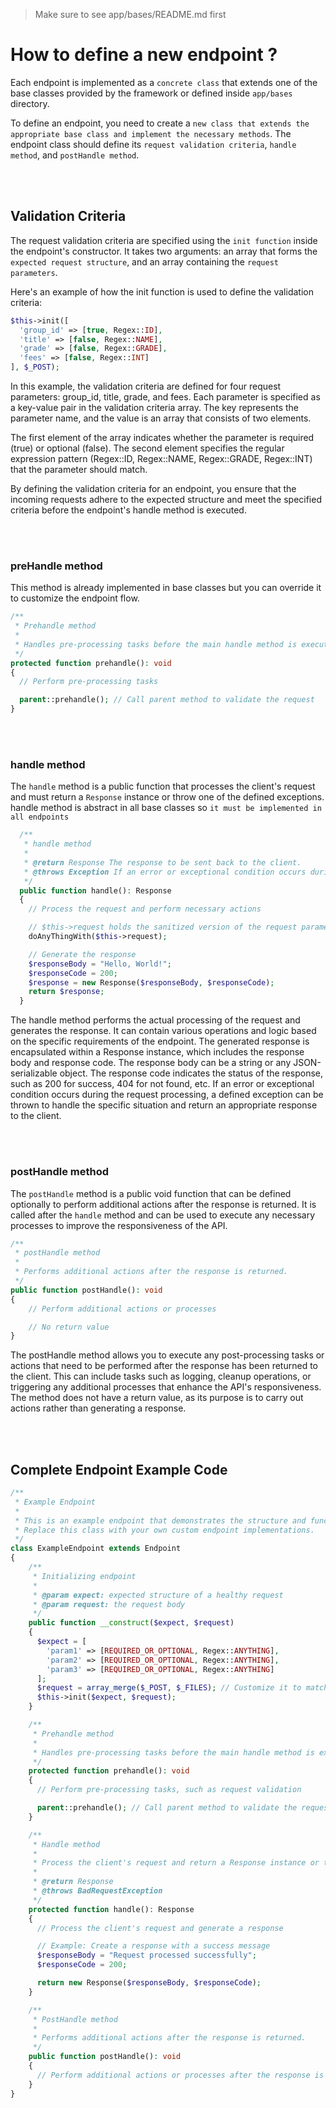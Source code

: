 > Make sure to see app/bases/README.md first

# How to define a new endpoint ?
Each endpoint is implemented as a `concrete class` that extends one of the base classes provided by the framework or defined inside `app/bases` directory.

To define an endpoint, you need to create a `new class that extends the appropriate base class and implement the necessary methods`. The endpoint class should define its `request validation criteria`, `handle method`, and `postHandle method`.

<br>
<br>

## Validation Criteria

The request validation criteria are specified using the `init function` inside the endpoint's constructor. It takes two arguments: an array that forms the `expected request structure`, and an array containing the `request parameters`.

Here's an example of how the init function is used to define the validation criteria:

```php
$this->init([
  'group_id' => [true, Regex::ID],
  'title' => [false, Regex::NAME],
  'grade' => [false, Regex::GRADE],
  'fees' => [false, Regex::INT]
], $_POST);
```

In this example, the validation criteria are defined for four request parameters: group_id, title, grade, and fees. Each parameter is specified as a key-value pair in the validation criteria array. The key represents the parameter name, and the value is an array that consists of two elements.

The first element of the array indicates whether the parameter is required (true) or optional (false). The second element specifies the regular expression pattern (Regex::ID, Regex::NAME, Regex::GRADE, Regex::INT) that the parameter should match.

By defining the validation criteria for an endpoint, you ensure that the incoming requests adhere to the expected structure and meet the specified criteria before the endpoint's handle method is executed.

<br>
<br>

### preHandle method
This method is already implemented in base classes but you can override it to customize the endpoint flow.
```php
/**
 * Prehandle method
 *
 * Handles pre-processing tasks before the main handle method is executed.
 */
protected function prehandle(): void
{
  // Perform pre-processing tasks

  parent::prehandle(); // Call parent method to validate the request
}
```

<br>
<br>

### handle method

The `handle` method is a public function that processes the client's request and must return a `Response` instance or throw one of the defined exceptions. handle method is abstract in all base classes so `it must be implemented in all endpoints`

```php
  /**
   * handle method
   *
   * @return Response The response to be sent back to the client.
   * @throws Exception If an error or exceptional condition occurs during request processing.
   */
  public function handle(): Response
  {
    // Process the request and perform necessary actions

    // $this->request holds the sanitized version of the request parameters
    doAnyThingWith($this->request);

    // Generate the response
    $responseBody = "Hello, World!";
    $responseCode = 200;
    $response = new Response($responseBody, $responseCode);
    return $response;
  }
```

The handle method performs the actual processing of the request and generates the response. It can contain various operations and logic based on the specific requirements of the endpoint. The generated response is encapsulated within a Response instance, which includes the response body and response code. The response body can be a string or any JSON-serializable object. The response code indicates the status of the response, such as 200 for success, 404 for not found, etc. If an error or exceptional condition occurs during the request processing, a defined exception can be thrown to handle the specific situation and return an appropriate response to the client.

<br>
<br>

### postHandle method

The `postHandle` method is a public void function that can be defined optionally to perform additional actions after the response is returned. It is called after the `handle` method and can be used to execute any necessary processes to improve the responsiveness of the API.

```php
/**
 * postHandle method
 *
 * Performs additional actions after the response is returned.
 */
public function postHandle(): void
{
    // Perform additional actions or processes

    // No return value
}
```

The postHandle method allows you to execute any post-processing tasks or actions that need to be performed after the response has been returned to the client. This can include tasks such as logging, cleanup operations, or triggering any additional processes that enhance the API's responsiveness. The method does not have a return value, as its purpose is to carry out actions rather than generating a response.

<br>
<br>

## Complete Endpoint Example Code

```php
/**
 * Example Endpoint
 *
 * This is an example endpoint that demonstrates the structure and functionality of an endpoint class.
 * Replace this class with your own custom endpoint implementations.
 */
class ExampleEndpoint extends Endpoint
{
    /**
     * Initializing endpoint
     *
     * @param expect: expected structure of a healthy request
     * @param request: the request body
     */
    public function __construct($expect, $request)
    {
      $expect = [
        'param1' => [REQUIRED_OR_OPTIONAL, Regex::ANYTHING],
        'param2' => [REQUIRED_OR_OPTIONAL, Regex::ANYTHING],
        'param3' => [REQUIRED_OR_OPTIONAL, Regex::ANYTHING]
      ];
      $request = array_merge($_POST, $_FILES); // Customize it to match your needs
      $this->init($expect, $request);
    }

    /**
     * Prehandle method
     *
     * Handles pre-processing tasks before the main handle method is executed.
     */
    protected function prehandle(): void
    {
      // Perform pre-processing tasks, such as request validation

      parent::prehandle(); // Call parent method to validate the request
    }

    /**
     * Handle method
     *
     * Process the client's request and return a Response instance or throw an exception.
     *
     * @return Response
     * @throws BadRequestException
     */
    protected function handle(): Response
    {
      // Process the client's request and generate a response

      // Example: Create a response with a success message
      $responseBody = "Request processed successfully";
      $responseCode = 200;

      return new Response($responseBody, $responseCode);
    }

    /**
     * PostHandle method
     *
     * Performs additional actions after the response is returned.
     */
    public function postHandle(): void
    {
      // Perform additional actions or processes after the response is returned
    }
}
```